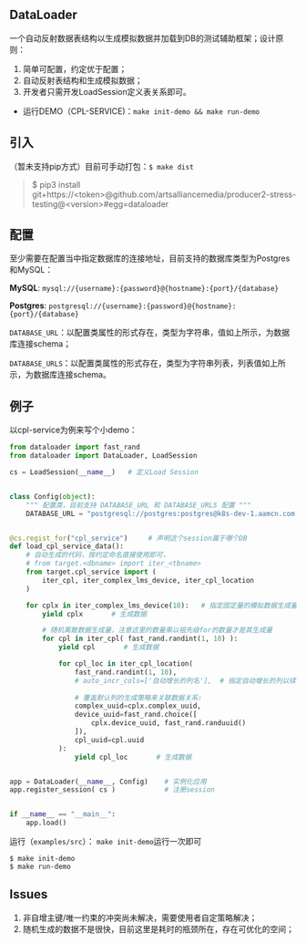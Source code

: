 ## DataLoader

一个自动反射数据表结构以生成模拟数据并加载到DB的测试辅助框架；设计原则：

1. 简单可配置，约定优于配置；
2. 自动反射表结构和生成模拟数据；
3. 开发者只需开发LoadSession定义表关系即可。



* 运行DEMO（CPL-SERVICE)：`make init-demo && make run-demo`

## 引入

（暂未支持pip方式）目前可手动打包：`$ make dist`

> $ pip3 install git+https://<token\>@github.com/artsalliancemedia/producer2-stress-testing@<version\>#egg=dataloader

##  配置

至少需要在配置当中指定数据库的连接地址，目前支持的数据库类型为Postgres和MySQL：

**MySQL**:    `mysql://{username}:{password}@{hostname}:{port}/{database}`

**Postgres**: `postgresql://{username}:{password}@{hostname}:{port}/{database}`



`DATABASE_URL`：以配置类属性的形式存在，类型为字符串，值如上所示，为数据库连接schema；

`DATABASE_URLS`：以配置类属性的形式存在，类型为字符串列表，列表值如上所示，为数据库连接schema。



## 例子

以cpl-service为例来写个小demo：

```python
from dataloader import fast_rand
from dataloader import DataLoader, LoadSession

cs = LoadSession(__name__)   # 定义Load Session


class Config(object):
    """ 配置类，目前支持 DATABASE_URL 和 DATABASE_URLS 配置 """
    DATABASE_URL = "postgresql://postgres:postgres@k8s-dev-1.aamcn.com.cn:32100/cpl_service"


@cs.regist_for("cpl_service")     # 声明这个session属于哪个DB
def load_cpl_service_data():
    # 自动生成的代码，按约定命名直接使用即可，
    # from target.<dbname> import iter_<tbname>
    from target.cpl_service import (
        iter_cpl, iter_complex_lms_device, iter_cpl_location
    )

    for cplx in iter_complex_lms_device(10):   # 指定固定量的模拟数据生成量
        yield cplx       # 生成数据

        # 随机离散数据生成量，注意这里的数量乘以祖先级for的数量才是其生成量
        for cpl in iter_cpl( fast_rand.randint(1, 10) ): 
            yield cpl       # 生成数据

            for cpl_loc in iter_cpl_location(
                fast_rand.randint(1, 10),
                # auto_incr_cols=['自动增长的列名'],  # 指定自动增长的列以续增ID
                
                # 覆盖默认列的生成策略来关联数据关系:
                complex_uuid=cplx.complex_uuid,
                device_uuid=fast_rand.choice([
                    cplx.device_uuid, fast_rand.randuuid()
                ]),
                cpl_uuid=cpl.uuid
            ):
                yield cpl_loc       # 生成数据


app = DataLoader(__name__, Config)    # 实例化应用
app.register_session( cs )            # 注册session


if __name__ == "__main__":
    app.load()
```

运行（`examples/src`）： `make init-demo`运行一次即可

```shell
$ make init-demo
$ make run-demo
```

## Issues

1. 非自增主键/唯一约束的冲突尚未解决，需要使用者自定策略解决；
4. 随机生成的数据不是很快，目前这里是耗时的瓶颈所在，存在可优化的空间；